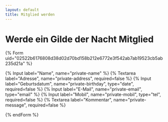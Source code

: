 ```yaml
---
layout: default
title: Mitglied werden
---
```


# Werde ein Gilde der Nacht Mitglied

{% Form uid="02522b6176808d38d02d70bd158b212e6772e3f542ab7ab19523cb5ab235d21a" %}

{% Input label="Name", name="private-name" %}
{% Textarea label="Adresse", name="private-address", required=false %}
{% Input label="Geburtsdatum", name="private-birthday", type="date", required=false %}
{% Input label="E-Mail", name="private-email", type="email" %}
{% Input label="Mobil", name="private-mobil", type="tel", required=false %}
{% Textarea label="Kommentar", name="private-message", required=false %}

{% endForm %}
